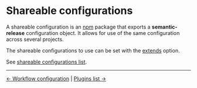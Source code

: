 # Shareable configurations

A shareable configuration is an [npm](https://www.npmjs.com/) package that exports a **semantic-release** configuration object. It allows for use of the same configuration across several projects.

The shareable configurations to use can be set with the [extends](configuration.md#extends) option.

See [shareable configurations list](../extending/shareable-configurations-list.md).

---
[<- Workflow configuration](workflow-configuration.md) | [Plugins list ->](../extending/plugins-list.md)
